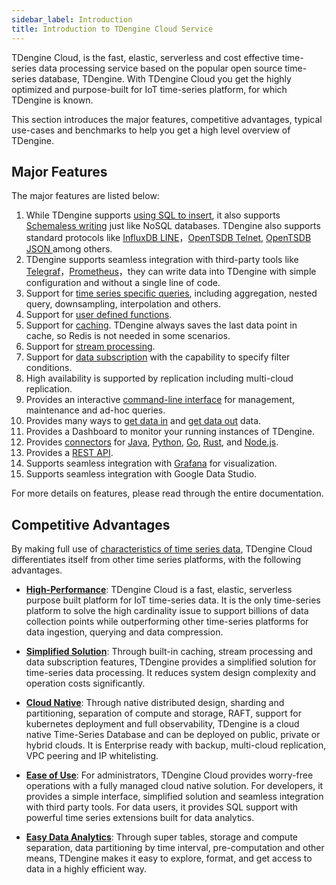 ```yaml
---
sidebar_label: Introduction
title: Introduction to TDengine Cloud Service
---
```


TDengine Cloud, is the fast, elastic, serverless and cost effective time-series data processing service based on the popular open source time-series database, TDengine. With TDengine Cloud you get the highly optimized and purpose-built for IoT time-series platform, for which TDengine is known. 

This section introduces the major features, competitive advantages, typical use-cases and benchmarks to help you get a high level overview of TDengine.

## Major Features

The major features are listed below:

1. While TDengine supports [using SQL to insert](../data-in/sql), it also supports [Schemaless writing](/reference/schemaless/) just like NoSQL databases. TDengine also supports standard protocols like [InfluxDB LINE](/develop/insert-data/influxdb-line)，[OpenTSDB Telnet](/develop/insert-data/opentsdb-telnet), [OpenTSDB JSON ](/develop/insert-data/opentsdb-json) among others.
2. TDengine supports seamless integration with third-party tools like [Telegraf](../data-in/telegraf)，[Prometheus](../data-in/prometheus)，they can write data into TDengine with simple configuration and without a single line of code. 
3. Support for [time series specific queries](../taos-sql/distinguished), including aggregation, nested query, downsampling, interpolation and others.
4. Support for [user defined functions](../taos-sql/udf).
5. Support for [caching](../taos-sql/database). TDengine always saves the last data point in cache, so Redis is not needed in some scenarios.
6. Support for [stream processing](../taos-sql/stream).
7. Support for [data subscription](../taos-sql/tmq) with the capability to specify filter conditions.
8. High availability is supported by replication including multi-cloud replication. 
9. Provides an interactive [command-line interface](../tools/cli) for management, maintenance and ad-hoc queries.
10. Provides many ways to [get data in](../data-in) and [get data out](../data-out) data.
11. Provides a Dashboard to monitor your running instances of TDengine.
12. Provides [connectors](../programming/connector/) for [Java](../programming/connector/java), [Python](../programming/connector/python), [Go](../programming/connector/go), [Rust](../programming/connector/rust), and [Node.js](../programming/connector/node).
13. Provides a [REST API](../programming/connect/rest-api/).
14. Supports seamless integration with [Grafana](../visual/grafana) for visualization.
15. Supports seamless integration with Google Data Studio.

For more details on features, please read through the entire documentation. 

## Competitive Advantages

By making full use of [characteristics of time series data](https://tdengine.com/tsdb/characteristics-of-time-series-data/), TDengine Cloud differentiates itself from other time series platforms, with the following advantages.

- **[High-Performance](https://tdengine.com/tdengine/high-performance-time-series-database/)**: TDengine Cloud is a fast, elastic, serverless purpose built platform for IoT time-series data. It is the only time-series platform to solve the high cardinality issue to support billions of data collection points while outperforming other time-series platforms for data ingestion, querying and data compression.

- **[Simplified Solution](https://tdengine.com/tdengine/simplified-time-series-data-solution/)**: Through built-in caching, stream processing and data subscription features, TDengine provides a simplified solution for time-series data processing. It reduces system design complexity and operation costs significantly.

- **[Cloud Native](https://tdengine.com/tdengine/cloud-native-time-series-database/)**: Through native distributed design, sharding and partitioning, separation of compute and storage, RAFT, support for kubernetes deployment and full observability, TDengine is a cloud native Time-Series Database and can be deployed on public, private or hybrid clouds. It is Enterprise ready with backup, multi-cloud replication, VPC peering and IP whitelisting.

- **[Ease of Use](https://tdengine.com/tdengine/easy-time-series-data-platform/)**: For administrators, TDengine Cloud provides worry-free operations with a fully managed cloud native solution. For developers, it provides a simple interface, simplified solution and seamless integration with third party tools. For data users, it provides SQL support with powerful time series extensions built for data analytics.

- **[Easy Data Analytics](https://tdengine.com/tdengine/time-series-data-analytics-made-easy/)**: Through super tables, storage and compute separation, data partitioning by time interval, pre-computation and other means, TDengine makes it easy to explore, format, and get access to data in a highly efficient way.
